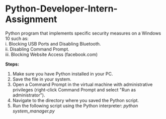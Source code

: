 # Python-Developer-Intern-Assignment
Python program that implements specific security measures on a Windows 10 such as:</br>
 i. Blocking USB Ports and Disabling Bluetooth.</br>
 ii. Disabling Command Prompt.</br>
 iii. Blocking Website Access (facebook.com)

**Steps:**
1. Make sure you have Python installed in your PC.
2. Save the file in your system.
3. Open a Command Prompt in the virtual machine with administrative privileges (right-click Command Prompt and select "Run as administrator").
4. Navigate to the directory where you saved the Python script.
5. Run the following script using the Python interpreter:
  *python system_manager.py*


